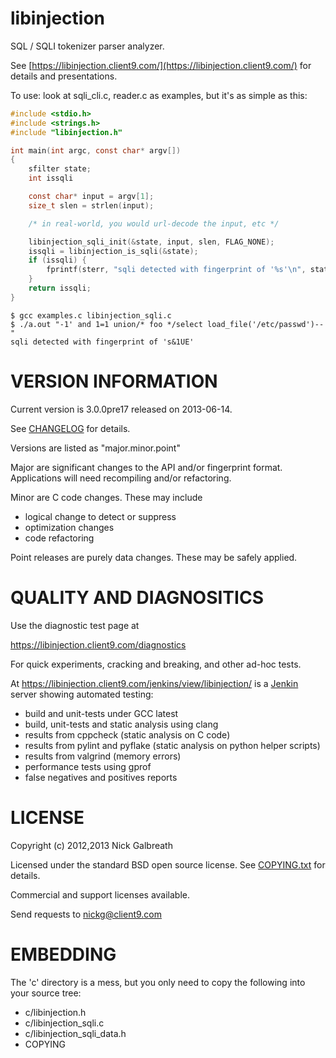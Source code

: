 libinjection
============

SQL / SQLI tokenizer parser analyzer.

See
[https://libinjection.client9.com/](https://libinjection.client9.com/)
for details and presentations.

To use:
look at sqli_cli.c, reader.c as examples, but it's as simple as this:

```c
#include <stdio.h>
#include <strings.h>
#include "libinjection.h"

int main(int argc, const char* argv[])
{
    sfilter state;
    int issqli

    const char* input = argv[1];
    size_t slen = strlen(input);

    /* in real-world, you would url-decode the input, etc */

    libinjection_sqli_init(&state, input, slen, FLAG_NONE);
    issqli = libinjection_is_sqli(&state);
    if (issqli) {
        fprintf(sterr, "sqli detected with fingerprint of '%s'\n", state.pat);
    }
    return issqli;
}
```

```
$ gcc examples.c libinjection_sqli.c
$ ./a.out "-1' and 1=1 union/* foo */select load_file('/etc/passwd')--"
sqli detected with fingerprint of 's&1UE'
```

VERSION INFORMATION
===================

Current version is 3.0.0pre17 released on 2013-06-14.

See [CHANGELOG](/CHANGELOG.md) for details.

Versions are listed as "major.minor.point"

Major are significant changes to the API and/or fingerprint format.
Applications will need recompiling and/or refactoring.

Minor are C code changes.  These may include
 * logical change to detect or suppress
 * optimization changes
 * code refactoring

Point releases are purely data changes.  These may be safely applied.

QUALITY AND DIAGNOSITICS
========================

Use the diagnostic test page at

https://libinjection.client9.com/diagnostics

For quick experiments, cracking and breaking, and other ad-hoc tests.

At https://libinjection.client9.com/jenkins/view/libinjection/ is
a [Jenkin](http://jenkins-ci.org/) server showing automated testing:

* build and unit-tests under GCC latest
* build, unit-tests and static analysis using clang
* results from cppcheck (static analysis on C code)
* results from pylint and pyflake (static analysis on python helper scripts)
* results from valgrind (memory errors)
* performance tests using gprof
* false negatives and positives reports

LICENSE
=============

Copyright (c) 2012,2013 Nick Galbreath

Licensed under the standard BSD open source license.  See [COPYING.txt](/COPYING.txt) for details.

Commercial and support licenses available.

Send requests to nickg@client9.com


EMBEDDING
=============

The 'c' directory is a mess, but you only need to copy the following
into your source tree:

* c/libinjection.h
* c/libinjection_sqli.c
* c/libinjection_sqli_data.h
* COPYING

